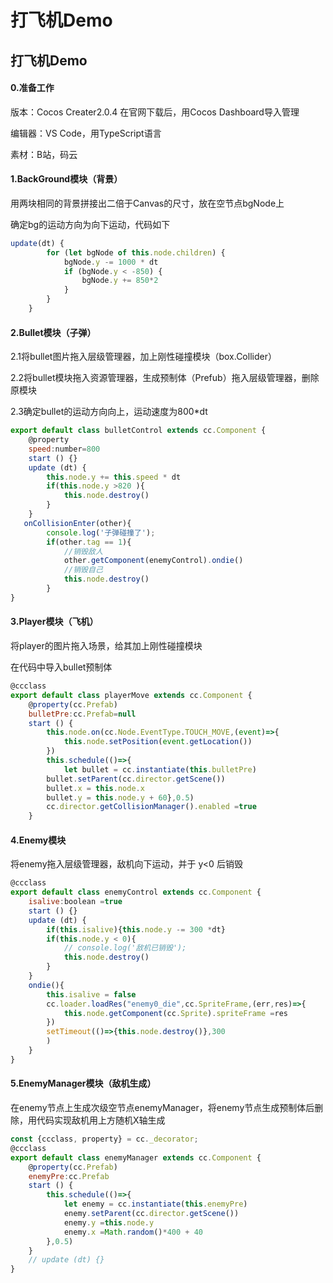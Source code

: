 # 打飞机Demo
## 打飞机Demo

#### 0.准备工作

版本：Cocos Creater2.0.4 在官网下载后，用Cocos Dashboard导入管理

编辑器：VS Code，用TypeScript语言

素材：B站，码云

#### 1.BackGround模块（背景）

用两块相同的背景拼接出二倍于Canvas的尺寸，放在空节点bgNode上

确定bg的运动方向为向下运动，代码如下

~~~javascript
update(dt) {
        for (let bgNode of this.node.children) {
            bgNode.y -= 1000 * dt
            if (bgNode.y < -850) {
                bgNode.y += 850*2
            }
        }
    }
~~~

#### 2.Bullet模块（子弹）

2.1将bullet图片拖入层级管理器，加上刚性碰撞模块（box.Collider）

2.2将bullet模块拖入资源管理器，生成预制体（Prefub）拖入层级管理器，删除原模块

2.3确定bullet的运动方向向上，运动速度为800*dt

~~~javascript
export default class bulletControl extends cc.Component {
    @property
    speed:number=800
    start () {}
    update (dt) {
        this.node.y += this.speed * dt
        if(this.node.y >820 ){
            this.node.destroy()
        }
    }
   onCollisionEnter(other){
        console.log('子弹碰撞了');
        if(other.tag == 1){
            //销毁敌人
            other.getComponent(enemyControl).ondie()
            //销毁自己
            this.node.destroy()
        }
}
~~~

#### 3.Player模块（飞机）

将player的图片拖入场景，给其加上刚性碰撞模块

在代码中导入bullet预制体

~~~javascript
@ccclass
export default class playerMove extends cc.Component {
    @property(cc.Prefab)
    bulletPre:cc.Prefab=null
    start () {
        this.node.on(cc.Node.EventType.TOUCH_MOVE,(event)=>{
            this.node.setPosition(event.getLocation())   
        })
        this.schedule(()=>{
            let bullet = cc.instantiate(this.bulletPre)
        bullet.setParent(cc.director.getScene())
        bullet.x = this.node.x
        bullet.y = this.node.y + 60},0.5)
        cc.director.getCollisionManager().enabled =true
    }
~~~

#### 4.Enemy模块

将enemy拖入层级管理器，敌机向下运动，并于 y<0 后销毁

~~~javascript
@ccclass
export default class enemyControl extends cc.Component {
    isalive:boolean =true
    start () {}
    update (dt) {
        if(this.isalive){this.node.y -= 300 *dt}
        if(this.node.y < 0){
            // console.log('敌机已销毁');
            this.node.destroy()
        }
    }
    ondie(){
        this.isalive = false
        cc.loader.loadRes("enemy0_die",cc.SpriteFrame,(err,res)=>{
            this.node.getComponent(cc.Sprite).spriteFrame =res
        })
        setTimeout(()=>{this.node.destroy()},300     
        )
    }
}
~~~

#### 5.EnemyManager模块（敌机生成）

在enemy节点上生成次级空节点enemyManager，将enemy节点生成预制体后删除，用代码实现敌机用上方随机X轴生成

~~~javascript
const {ccclass, property} = cc._decorator;
@ccclass
export default class enemyManager extends cc.Component {
    @property(cc.Prefab)
    enemyPre:cc.Prefab
    start () {
        this.schedule(()=>{
            let enemy = cc.instantiate(this.enemyPre)
            enemy.setParent(cc.director.getScene())
            enemy.y =this.node.y
            enemy.x =Math.random()*400 + 40
        },0.5) 
    }
    // update (dt) {}
}
~~~





